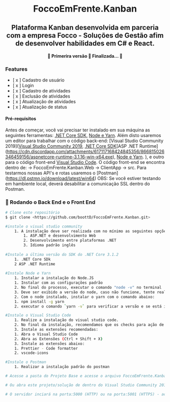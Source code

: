 <h1 align="center">FoccoEmFrente.Kanban</h1>

<h2 align="center">  Plataforma Kanban desenvolvida em parceria com a empresa Focco - Soluções de Gestão afim de desenvolver habilidades em C# e React.</h2>
<h4 align="center"> 
	🚧  Primerira versão 🚀 Finalizada...  🚧
</h4>

### Features

- [ x ] Cadastro de usuário
- [ x ] Login
- [ x ] Cadastro de atividades
- [ x ] Exclusão de atividades
- [ x ] Atualização de atividades
- [ x ] Atualização de status

#### Pré-requisitos

Antes de começar, você vai precisar ter instalado em sua máquina as seguintes ferramentas:
[.NET Core SDK]( https://download.visualstudio.microsoft.com/download/pr/56131147-65ea-47d6-a945-b0296c86e510/44b43b7cb27d55081e650b9a4188a419/dotnet-sdk-3.1.201-win-x64.exe), [ Node e Yarn](https://nodejs.org/download/release/v12.8.1/node-v12.8.1-x64.msi). 
Além disto usaremos um editor para trabalhar com o código back-end: [Visual Studio Community 2019]([Visual Studio Community 2019](), [.NET Core SDK]( https://download.visualstudio.microsoft.com/download/pr/56131147-65ea-47d6-a945-b0296c86e510/44b43b7cb27d55081e650b9a4188a419/dotnet-sdk-3.1.201-win-x64.exe)[ASP .NET Runtime] (https://cdn.discordapp.com/attachments/617117168424845356/866815026346459156/aspnetcore-runtime-3.1.16-win-x64.exe), [ Node e Yarn](https://nodejs.org/download/release/v12.8.1/node-v12.8.1-x64.msi). 
), e outro para o código front-end [Visual Studio Code](https://code.visualstudio.com/).
O código front-end se encontra dentro de: -> FoccoEmFrente.Kanban.Web -> ClientApp -> src.
Para testarmos nossas API's e rotas usaremos o [Postman] (https://dl.pstmn.io/download/latest/win64) OBS: Se você estiver testando em hambiente local, deverá desabilitar a comunicação SSL dentro do Postman.

### 🎲 Rodando o Back End e o Front End

```bash
# Clone este repositório
$ git clone <https://github.com/boottD/FoccoEmFrente.Kanban.git>

#instale o visual studio community
	1. A instalação deve ser realizada com no mínimo as seguintes opções:
		1. ASP.NET e desenvolvimento Web
		2. Desenvolvimento entre plataformas .NET
		3. Idioma padrão inglês
		
#Instale a última versão do SDK do .NET Core 3.1.2
	1. .NET Core SDk 
	2 ASP .NET Runtime
	
#Instale Node e Yarn
	1. Instalar a instalação do Node.JS
	1. Instalar com as configurações padrão
	2. No final do processo, executar o comando "node -v" no terminal
	3. Deve ser exibido a versão do node, caso não funcione, tente realizar a instalação novamente e verifique se o path do node está nas variáveis de ambiente
	2. Com o node instalado, instalar o yarn com o comando abaixo:
	1. npm install -g yarn
	2. executar o comando `yarn -v` para verificar a versão e se está instalado corretamente

#Instale o Visual Studio Code
	1. Realize a instalação do visual studio code.
	2. No final da instalação, recomendamos que os checks para ação de "Abrir o Code" pelo Windows Explorer sejam selecionados.
	3. Instale as extensões recomendadas: 
	1. Abra o Visual Studio Code
	2. Abra as Extensões (Ctrl + Shift + X)
	3. Instale as extensões abaixo:
	1. Prettier - Code formatter
	2. vscode-icons

#Instale o Postman
	1. Realizar a instalação padrão do postman

# Acesse a pasta do Projeto Base e acesse o arquivo FoccoEmFrente.Kanban.sln

# Ou abra este projeto/solução de dentro do Visual Studio Community 2019

# O servidor inciará na porta:5000 (HTTP) ou na porta:5001 (HTTPS) - acesse <http://localhost:porta>

```
